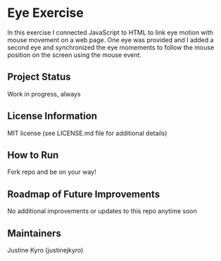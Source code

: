 # Eye Exercise

In this exercise I connected JavaScript to HTML to link eye motion with mouse movement on a web page. One eye was provided and I added a second eye and synchronized the eye momements to follow the mouse position on the screen using the mouse event.

## Project Status
Work in progress, always

## License Information
MIT license (see LICENSE.md file for additional details)

## How to Run 
Fork repo and be on your way!

## Roadmap of Future Improvements
No additional improvements or updates to this repo anytime soon

## Maintainers
Justine Kyro (justinejkyro)
